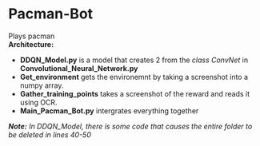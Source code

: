 # Pacman-Bot
Plays pacman  
**Architecture:**  
* **DDQN_Model.py** is a model that creates 2 from the *class ConvNet* in **Convolutional_Neural_Network.py**  
* **Get_environment** gets the environemnt by taking a screenshot into a numpy array.  
* **Gather_training_points** takes a screenshot of the reward and reads it using OCR.  
* **Main_Pacman_Bot.py** intergrates everything together  

***Note:*** *In DDQN_Model, there is some code that causes the entire folder to be deleted in lines 40-50* 
